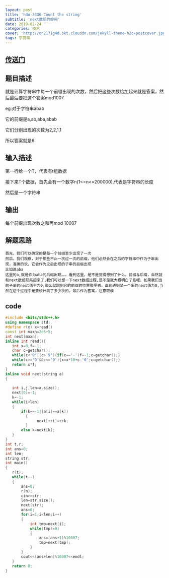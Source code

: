 ```yaml
---
layout: post
title: 'hdu-3336 Count the string'
subtitle: 'next数组的妙用'
date: 2019-02-24
categories: 技术
cover: 'http://on2171g4d.bkt.clouddn.com/jekyll-theme-h2o-postcover.jpg'
tags: 字符串
---
```


## [传送门](http://acm.hdu.edu.cn/showproblem.php?pid=3336)

## 题目描述

就是计算字符串中每一个前缀出现的次数，然后把这些次数给加起来就是答案，然后最后要把这个答案mod1007.

eg:对于字符串abab

它的前缀是a,ab,aba,abab

它们分别出现的次数为2,2,1,1

所以答案就是6

## 输入描述

第一行给一个T，代表有t组数据

接下来T个数据，首先会有一个数字n(1<=n<=200000),代表是字符串的长度

然后是一个字符串

## 输出

每个前缀出现次数之和再mod 10007

## 解题思路

```in
首先，我们可以确定的是每一个前缀至少出现了一次
然后，我们观察，对于那些不止一次过一次的前缀，他们必然会在之后的字符串中作为子串出现，准确的说，它会作为之后出现的子串的后缀出现
比如说aba
这里的a,就是作为aba的后缀出现。。。看到这里，是不是觉得想到了什么，前缀与后缀，自然就和next数组联系起来了,我们可以想一下next数组过程,是不是就大概明白了些呢，如果我们当前子串的next值不为0,那么就跳到它的前缀的位置那里去，直到遇到某一个串的next值为0,当然在这个过程中是要统计跳了多少次的，最后作为答案，注意取模
```

## code

 ```c++
#include <bits/stdc++.h>
using namespace std;
#define r(x) x=read()
const int maxn=2e5+5;
int next[maxn];
inline int read(){
    int x=0,f=-1;
    char c=getchar();
    while(c<'0'||c>'9'){if(c=='-')f=-1;c=getchar();}
    while(c>='0'&&c<='9'){x=x*10+c-'0';c=getchar();}
    return x*f;
}
inline void next(string a)
{
   
    int i,j,len=a.size();
    next[0]=-1;
    k=-1;
    while(i<len)
    {
        if(k==-1||a[i]==a[k])
          {
               next[++i]=++k;
          }
        else k=next[k];
    }
}
int t,r;
int ans=0;
int len;
string str;
int main()
{
    r(t);
    while(t--)
    {
        ans=0;
        r(n);
        cin>>str;
        len=str.size();
        next(str);
        ans=0;
        for(i=1;i<len;i++)
        {
            int tmp=next[i];
            while(tmp!=0)
            {
                ans=(ans+1)%10007;
                tmp=next[tmp];
            }
        }
        cout<<(ans+len)%10007<<endl;
    }
    return 0;
}

 ```





 